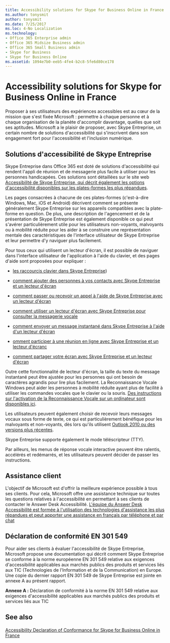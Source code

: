 ```yaml
---
title: Accessibility solutions for Skype for Business Online in France
ms.author: tonysmit
author: tonysmit
ms.date: 7/25/2017
ms.loc: 4-No Localization
ms.technology:
- Office 365 Enterprise admin
- Office 365 Midsize Business admin
- Office 365 Small Business admin
- Skype for Business
- Skype for Business Online
ms.assetid: 1094e7b0-eeb5-4fe4-b2c8-5fe6d80ce178
---
```



# Accessibility solutions for Skype for Business Online in France

Proposer à ses utilisateurs des expériences accessibles est au cœur de la mission que s'est fixée Microsoft : permettre à chaque personne et à chaque organisation de la planète d'accomplir davantage, quelles que soit ses aptitudes. Microsoft a le plaisir de proposer, avec Skype Entreprise, un certain nombre de solutions d'accessibilité qui s'inscrivent dans son engagement fort pour l'accessibilité et l'inclusion numérique.
  
    
    


## Solutions d'accessibilité de Skype Entreprise

Skype Entreprise dans Office 365 est doté de solutions d'accessibilité qui rendent l'appli de réunion et de messagerie plus facile à utiliser pour les personnes handicapées. Ces solutions sont détaillées sur le site web [Accessibilité de Skype Entreprise, qui décrit également les options d'accessibilité disponibles sur les plates-formes les plus répandues](https://support.office.com/fr-fr/article/Accessibilité-de-Skype-Entreprise-14fb922b-beef-478e-8d29-491cc30c8da6?omkt=fr-FR).
  
    
    
Les pages consacrées à chacune de ces plates-formes (c'est-à-dire Windows, Mac, iOS et Android) décrivent comment se présente généralement Skype Entreprise sur les appareils compatibles avec la plate-forme en question. De plus, une description de l'agencement et de la présentation de Skype Entreprise est également disponible ce qui peut s'avérer particulièrement utile pour les utilisateurs non-voyants, malvoyants ou à mobilité réduite pour les aider à se construire une représentation mentale des caractéristiques de l'interface utilisateur de Skype Entreprise et leur permettre d'y naviguer plus facilement. 
  
    
    
Pour tous ceux qui utilisent un lecteur d'écran, il est possible de naviguer dans l'interface utilisateur de l'application à l'aide du clavier, et des pages d'aide sont proposées pour expliquer : 
  
    
    

-  [les raccourcis clavier dans Skype Entreprise](https://support.office.com/fr-fr/article/Raccourcis-clavier-dans-Skype-entreprise-42ff538f-67f2-4752-afe8-7169c207f659?omkt=fr-FR&amp;ui=fr-FR&amp;rs=fr-FR&amp;ad=FR))
    
  
-  [comment ajouter des personnes à vos contacts avec Skype Entreprise et un lecteur d'écran](https://support.office.com/fr-fr/article/Ajouter-des-personnes-%c3%a0-vos-contacts-avec-Skype-Entreprise-et-un-lecteur-d-%c3%a9cran-669b53a4-9dd1-4506-8fe2-aee42d8bafe8?omkt=fr-FR&amp;ui=fr-FR&amp;rs=fr-FR&amp;ad=FR)
    
  
-  [comment passer ou recevoir un appel à l'aide de Skype Entreprise avec un lecteur d'écran](https://support.office.com/fr-fr/article/Passer-ou-recevoir-un-appel-%c3%a0-l-aide-de-Skype-Entreprise-avec-un-lecteur-d-%c3%a9cran-d73b5b49-080f-436f-802c-208b958204e4?omkt=fr-FR&amp;ui=fr-FR&amp;rs=fr-FR&amp;ad=FR)
    
  
-  [comment utiliser un lecteur d'écran avec Skype Entreprise pour consulter la messagerie vocale](https://support.office.com/fr-fr/article/Utiliser-un-lecteur-d-%c3%a9cran-avec-Skype-Entreprise-pour-consulter-la-messagerie-vocale-6e2f9f74-980b-42c7-92d8-e2afbe69b7d9?omkt=fr-FR&amp;ui=fr-FR&amp;rs=fr-FR&amp;ad=FR)
    
  
-  [comment envoyer un message instantané dans Skype Entreprise à l'aide d'un lecteur d'écran](https://support.office.com/fr-fr/article/Envoi-d-un-message-instantan%c3%a9-dans-Skype-Entreprise-%c3%a0-l-aide-d-un-lecteur-d-%c3%a9cran-e7059839-94fb-4f73-92b4-76de51133f2e?omkt=fr-FR&amp;ui=fr-FR&amp;rs=fr-FR&amp;ad=FR)
    
  
-  [omment participer à une réunion en ligne avec Skype Entreprise et un lecteur d'écranc](https://support.office.com/fr-fr/article/Participer-%c3%a0-une-r%c3%a9union-en-ligne-avec-Skype-Entreprise-et-un-lecteur-d-%c3%a9cran-68e8a11a-8796-4ce9-89d6-38a15b6da456?omkt=fr-FR&amp;ui=fr-FR&amp;rs=fr-FR&amp;ad=FR)
    
  
-  [comment partager votre écran avec Skype Entreprise et un lecteur d'écran](https://support.office.com/fr-fr/article/Partager-votre-%c3%a9cran-avec-Skype-Entreprise-et-un-lecteur-d-%c3%a9cran-678ce631-1499-4a24-8d32-a68498ce9ff4?omkt=fr-FR&amp;ui=fr-FR&amp;rs=fr-FR&amp;ad=FR)
    
  
Outre cette fonctionnalité de lecteur d'écran, la taille du texte du message instantané peut être ajustée pour les personnes qui ont besoin de caractères agrandis pour lire plus facilement. La Reconnaissance Vocale Windows peut aider les personnes à mobilité réduite ayant plus de facilité à utiliser les commandes vocales que le clavier ou la souris. [Des instructions sur l'activation de la Reconnaissance Vocale sur un ordinateur sont disponibles ici](https://support.microsoft.com/fr-fr/help/17208/windows-10-use-speech-recognition).
  
    
    
 []()Les utilisateurs peuvent également choisir de recevoir leurs messages vocaux sous forme de texte, ce qui est particulièrement bénéfique pour les malvoyants et non-voyants, dès lors qu'ils utilisent  [Outlook 2010 ou des versions plus récentes](https://support.office.com/fr-fr/article/Activer-ou-d%c3%a9sactiver-l-aper%c3%a7u-de-messagerie-vocale-de-la-messagerie-unifi%c3%a9e-43691569-3C6E-4583-AB89-889E511FA583?omkt=fr-FR&amp;ui=fr-FR&amp;rs=fr-FR&amp;ad=FR). 
  
    
    
Skype Entreprise supporte également le mode téléscripteur (TTY). 
  
    
    
Par ailleurs, les menus de réponse vocale interactive peuvent être ralentis, accélérés et redémarrés, et les utilisateurs peuvent décider de passer les instructions. 
  
    
    

## Assistance client

L'objectif de Microsoft est d'offrir la meilleure expérience possible à tous ses clients. Pour cela, Microsoft offre une assistance technique sur toutes les questions relatives à l'accessibilité en permettant à ses clients de contacter le Answer Desk Accessibilité.  [L'équipe du Answer Desk Accessibilité est formée à l'utilisation des technologies d'assistance les plus répandues et peut apporter une assistance en français par téléphone et par chat](https://support.microsoft.com/fr-fr/accessibility/disability-answer-desk)
  
    
    

## Déclaration de conformité EN 301 549

Pour aider ses clients à évaluer l'accessibilité de Skype Entreprise, Microsoft propose une documentation qui décrit comment Skype Entreprise se conforme à la norme européenne EN 301 549 relative aux exigences d'accessibilité applicables aux marchés publics des produits et services liés aux TIC (Technologies de l'Information et de la Communication) en Europe. Une copie du dernier rapport EN 301 549 de Skype Entreprise est jointe en annexe A au présent rapport. 
  
    
    
 **Annexe A :** Déclaration de conformité à la norme EN 301 549 relative aux exigences d'accessibilité applicables aux marchés publics des produits et services liés aux TIC
  
    
    

## See also


#### 


  
    
    
 [Accessibility Declaration of Conformance for Skype for Business Online in France](accessibility-declaration-of-conformance-for-skype-for-business-online-in-france.md)
